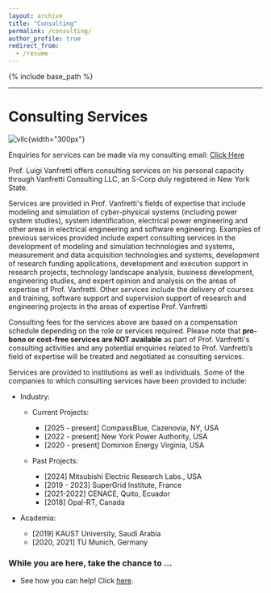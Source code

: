 ```yaml
---
layout: archive
title: "Consulting"
permalink: /consulting/
author_profile: true
redirect_from:
  - /resume
---
```

{% include base_path %}

---
# Consulting Services

![vllc](https://alsetlab.github.io/images/vllc.svg "Logo"){width="300px"}

Enquiries for services can be made via my consulting email: [Click Here](mailto:luigi@vanfretti.com?subject=Your%20Consulting%20Services&body=Body%20text)

Prof. Luigi Vanfretti offers consulting services on his personal capacity through Vanfretti Consulting LLC, an S-Corp duly registered in New York State. 

Services are provided in Prof. Vanfretti's fields of expertise that include modeling and simulation of cyber-physical systems (including power system studies), system identification, electrical power engineering and other areas in electrical engineering and software engineering. Examples of previous services provided include expert consulting services in the development of modeling and simulation technologies and systems, measurement and data acquisition technologies and systems, development of research funding applications, development and execution support in research projects, technology landscape analysis, business development, engineering studies, and expert opinion and analysis on the areas of expertise of Prof. Vanfretti. Other services include the delivery of courses and training, software support and supervision support of research and engineering projects in the areas of expertise Prof. Vanfretti

Consulting fees for the services above are based on a compensation schedule depending on the role or services required. Please note that **__pro-bono__  or cost-free services are NOT available** as part of Prof. Vanfretti's consulting activities and any potential enquiries related to Prof. Vanfretti’s field of expertise will be treated and negotiated as consulting services.

Services are provided to institutions as well as individuals. Some of the companies to which consulting services have been provided to include:

- Industry:
  - Current Projects:
    - [2025 - present] CompassBlue, Cazenovia, NY, USA
    - [2022 - present] New York Power Authority, USA
    - [2020 - present] Dominion Energy Virginia, USA
  
  - Past Projects:
    - [2024] Mitsubishi Electric Research Labs., USA
    - [2019 - 2023] SuperGrid Institute, France
    - [2021-2022] CENACE, Quito, Ecuador
    - [2018] Opal-RT, Canada
  
- Academia:
  - [2019] KAUST University, Saudi Arabia
  - [2020, 2021] TU Munich, Germany

### While you are here, take the chance to ...
  - See how you can help! Click [here](https://alsetlab.github.io/donate/).